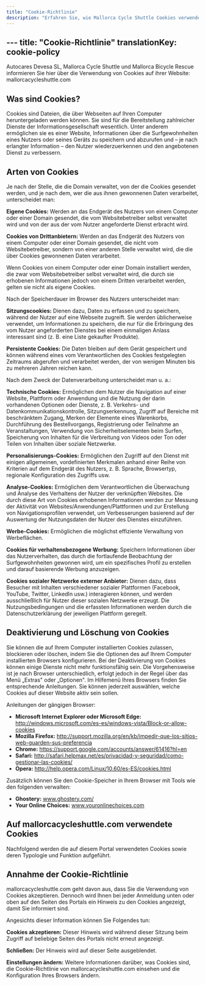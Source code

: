 ```yaml
---
title: "Cookie-Richtlinie"
description: "Erfahren Sie, wie Mallorca Cycle Shuttle Cookies verwendet, um Ihr Browsing-Erlebnis zu verbessern und den Website-Traffic zu analysieren."
---
```

﻿---
title: "Cookie-Richtlinie"
translationKey: cookie-policy
---

Autocares Devesa SL, Mallorca Cycle Shuttle und Mallorca Bicycle Rescue informieren Sie hier über die Verwendung von Cookies auf ihrer Website: mallorcacycleshuttle.com

## Was sind Cookies?

Cookies sind Dateien, die über Webseiten auf Ihren Computer heruntergeladen werden können. Sie sind für die Bereitstellung zahlreicher Dienste der Informationsgesellschaft wesentlich. Unter anderem ermöglichen sie es einer Website, Informationen über die Surfgewohnheiten eines Nutzers oder seines Geräts zu speichern und abzurufen und – je nach erlangter Information – den Nutzer wiederzuerkennen und den angebotenen Dienst zu verbessern.

## Arten von Cookies

Je nach der Stelle, die die Domain verwaltet, von der die Cookies gesendet werden, und je nach dem, wer die aus ihnen gewonnenen Daten verarbeitet, unterscheidet man:

**Eigene Cookies:** Werden an das Endgerät des Nutzers von einem Computer oder einer Domain gesendet, die vom Websitebetreiber selbst verwaltet wird und von der aus der vom Nutzer angeforderte Dienst erbracht wird.

**Cookies von Drittanbietern:** Werden an das Endgerät des Nutzers von einem Computer oder einer Domain gesendet, die nicht vom Websitebetreiber, sondern von einer anderen Stelle verwaltet wird, die die über Cookies gewonnenen Daten verarbeitet.

Wenn Cookies von einem Computer oder einer Domain installiert werden, die zwar vom Websitebetreiber selbst verwaltet wird, die durch sie erhobenen Informationen jedoch von einem Dritten verarbeitet werden, gelten sie nicht als eigene Cookies.

Nach der Speicherdauer im Browser des Nutzers unterscheidet man:

**Sitzungscookies:** Dienen dazu, Daten zu erfassen und zu speichern, während der Nutzer auf eine Webseite zugreift. Sie werden üblicherweise verwendet, um Informationen zu speichern, die nur für die Erbringung des vom Nutzer angeforderten Dienstes bei einem einmaligen Anlass interessant sind (z. B. eine Liste gekaufter Produkte).

**Persistente Cookies:** Die Daten bleiben auf dem Gerät gespeichert und können während eines vom Verantwortlichen des Cookies festgelegten Zeitraums abgerufen und verarbeitet werden, der von wenigen Minuten bis zu mehreren Jahren reichen kann.

Nach dem Zweck der Datenverarbeitung unterscheidet man u. a.:

**Technische Cookies:** Ermöglichen dem Nutzer die Navigation auf einer Website, Plattform oder Anwendung und die Nutzung der darin vorhandenen Optionen oder Dienste, z. B. Verkehrs- und Datenkommunikationskontrolle, Sitzungserkennung, Zugriff auf Bereiche mit beschränktem Zugang, Merken der Elemente eines Warenkorbs, Durchführung des Bestellvorgangs, Registrierung oder Teilnahme an Veranstaltungen, Verwendung von Sicherheitselementen beim Surfen, Speicherung von Inhalten für die Verbreitung von Videos oder Ton oder Teilen von Inhalten über soziale Netzwerke.

**Personalisierungs-Cookies:** Ermöglichen den Zugriff auf den Dienst mit einigen allgemeinen, vordefinierten Merkmalen anhand einer Reihe von Kriterien auf dem Endgerät des Nutzers, z. B. Sprache, Browsertyp, regionale Konfiguration des Zugriffs usw.

**Analyse-Cookies:** Ermöglichen dem Verantwortlichen die Überwachung und Analyse des Verhaltens der Nutzer der verknüpften Websites. Die durch diese Art von Cookies erhobenen Informationen werden zur Messung der Aktivität von Websites/Anwendungen/Plattformen und zur Erstellung von Navigationsprofilen verwendet, um Verbesserungen basierend auf der Auswertung der Nutzungsdaten der Nutzer des Dienstes einzuführen.

**Werbe-Cookies:** Ermöglichen die möglichst effiziente Verwaltung von Werbeflächen.

**Cookies für verhaltensbezogene Werbung:** Speichern Informationen über das Nutzerverhalten, das durch die fortlaufende Beobachtung der Surfgewohnheiten gewonnen wird, um ein spezifisches Profil zu erstellen und darauf basierende Werbung anzuzeigen.

**Cookies sozialer Netzwerke externer Anbieter:** Dienen dazu, dass Besucher mit Inhalten verschiedener sozialer Plattformen (Facebook, YouTube, Twitter, LinkedIn usw.) interagieren können, und werden ausschließlich für Nutzer dieser sozialen Netzwerke erzeugt. Die Nutzungsbedingungen und die erfassten Informationen werden durch die Datenschutzerklärung der jeweiligen Plattform geregelt.

## Deaktivierung und Löschung von Cookies

Sie können die auf Ihrem Computer installierten Cookies zulassen, blockieren oder löschen, indem Sie die Optionen des auf Ihrem Computer installierten Browsers konfigurieren. Bei der Deaktivierung von Cookies können einige Dienste nicht mehr funktionsfähig sein. Die Vorgehensweise ist je nach Browser unterschiedlich, erfolgt jedoch in der Regel über das Menü „Extras" oder „Optionen". Im Hilfemenü Ihres Browsers finden Sie entsprechende Anleitungen. Sie können jederzeit auswählen, welche Cookies auf dieser Website aktiv sein sollen.

Anleitungen der gängigen Browser:

- **Microsoft Internet Explorer oder Microsoft Edge:** http://windows.microsoft.com/es-es/windows-vista/Block-or-allow-cookies
- **Mozilla Firefox:** http://support.mozilla.org/en/kb/impedir-que-los-sitios-web-guarden-sus-preferencia
- **Chrome:** https://support.google.com/accounts/answer/61416?hl=en
- **Safari:** http://safari.helpmax.net/es/privacidad-y-seguridad/como-gestionar-las-cookies/
- **Opera:** http://help.opera.com/Linux/10.60/es-ES/cookies.html

Zusätzlich können Sie den Cookie-Speicher in Ihrem Browser mit Tools wie den folgenden verwalten:

- **Ghostery:** www.ghostery.com/
- **Your Online Choices:** www.youronlinechoices.com

## Auf mallorcacycleshuttle.com verwendete Cookies

Nachfolgend werden die auf diesem Portal verwendeten Cookies sowie deren Typologie und Funktion aufgeführt.

## Annahme der Cookie-Richtlinie

mallorcacycleshuttle.com geht davon aus, dass Sie die Verwendung von Cookies akzeptieren. Dennoch wird Ihnen bei jeder Anmeldung unten oder oben auf den Seiten des Portals ein Hinweis zu den Cookies angezeigt, damit Sie informiert sind.

Angesichts dieser Information können Sie Folgendes tun:

**Cookies akzeptieren:** Dieser Hinweis wird während dieser Sitzung beim Zugriff auf beliebige Seiten des Portals nicht erneut angezeigt.

**Schließen:** Der Hinweis wird auf dieser Seite ausgeblendet.

**Einstellungen ändern:** Weitere Informationen darüber, was Cookies sind, die Cookie-Richtlinie von mallorcacycleshuttle.com einsehen und die Konfiguration Ihres Browsers ändern.

